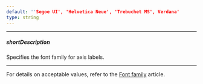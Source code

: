 ```yaml
---
default: ''Segoe UI', 'Helvetica Neue', 'Trebuchet MS', Verdana'
type: string
---
```

---
##### shortDescription
Specifies the font family for axis labels.

---
For details on acceptable values, refer to the [Font family](https://www.w3.org/TR/CSS21/fonts.html#propdef-font-family) article.